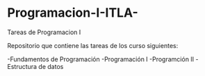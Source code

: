 # Programacion-I-ITLA-
Tareas de Programacion I

Repositorio que contiene las tareas de los curso siguientes:

-Fundamentos de Programación
-Programación I
-Programción II
-Estructura de datos

